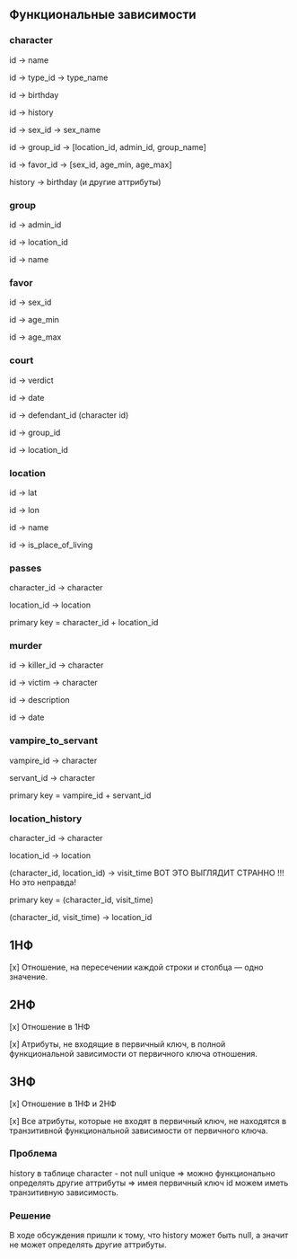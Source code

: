 ## Функциональные зависимости

### character
id -> name

id -> type_id -> type_name

id -> birthday

id -> history

id -> sex_id -> sex_name

id -> group_id -> [location_id, admin_id, group_name]

id -> favor_id -> [sex_id, age_min, age_max]

history -> birthday (и другие аттрибуты)

### group
id -> admin_id

id -> location_id

id -> name

### favor
id -> sex_id

id -> age_min

id -> age_max

### court
id -> verdict

id -> date

id -> defendant_id (character id)

id -> group_id

id -> location_id

### location
id -> lat

id -> lon

id -> name

id -> is_place_of_living

### passes
character_id -> character

location_id -> location

primary key = character_id + location_id

### murder
id -> killer_id -> character

id -> victim -> character

id -> description

id -> date

### vampire_to_servant
vampire_id -> character

servant_id -> character

primary key = vampire_id + servant_id

### location_history
character_id -> character

location_id -> location

(character_id, location_id) -> visit_time
ВОТ ЭТО ВЫГЛЯДИТ СТРАННО !!! Но это неправда!

primary key = (character_id, visit_time)

(character_id, visit_time) -> location_id

## 1НФ
[x] Отношение, на пересечении каждой строки и столбца —
одно значение.

## 2НФ
[x] Отношение в 1НФ 

[x] Атрибуты, не входящие в первичный ключ, в полной функциональной
зависимости от первичного ключа отношения.

## 3НФ
[x] Отношение в 1НФ и 2НФ

[x] Все атрибуты, которые не входят в первичный ключ, не находятся в транзитивной функциональной зависимости от первичного ключа.

### Проблема
history в таблице character - not null unique => можно функционально определять другие аттрибуты => имея первичный ключ id можем иметь транзитивную зависимость.

### Решение 
В ходе обсуждения пришли к тому, что history может быть null, а значит не может определять другие аттрибуты.